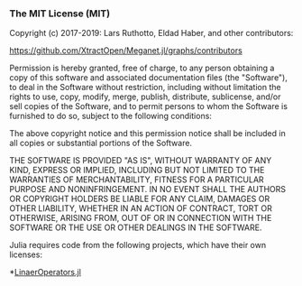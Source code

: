 ### The MIT License (MIT)

Copyright (c) 2017-2019: Lars Ruthotto, Eldad Haber, and other contributors:

https://github.com/XtractOpen/Meganet.jl/graphs/contributors 

Permission is hereby granted, free of charge, to any person obtaining a copy
of this software and associated documentation files (the "Software"), to deal
in the Software without restriction, including without limitation the rights
to use, copy, modify, merge, publish, distribute, sublicense, and/or sell
copies of the Software, and to permit persons to whom the Software is
furnished to do so, subject to the following conditions:

The above copyright notice and this permission notice shall be included in all
copies or substantial portions of the Software.

THE SOFTWARE IS PROVIDED "AS IS", WITHOUT WARRANTY OF ANY KIND, EXPRESS OR
IMPLIED, INCLUDING BUT NOT LIMITED TO THE WARRANTIES OF MERCHANTABILITY,
FITNESS FOR A PARTICULAR PURPOSE AND NONINFRINGEMENT. IN NO EVENT SHALL THE
AUTHORS OR COPYRIGHT HOLDERS BE LIABLE FOR ANY CLAIM, DAMAGES OR OTHER
LIABILITY, WHETHER IN AN ACTION OF CONTRACT, TORT OR OTHERWISE, ARISING FROM,
OUT OF OR IN CONNECTION WITH THE SOFTWARE OR THE USE OR OTHER DEALINGS IN THE
SOFTWARE.

Julia requires code from the following projects, which have their own licenses:

*[LinaerOperators.jl](https://github.com/JuliaSmoothOptimizers/LinearOperators.jl) 